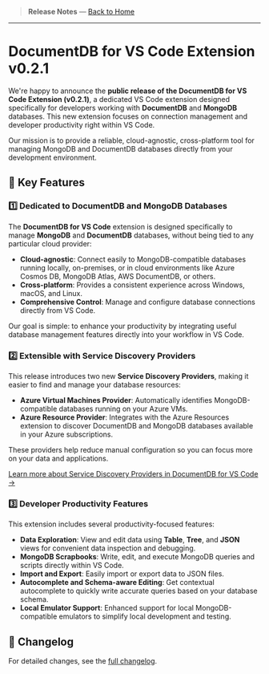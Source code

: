 <!-- Manual Section Badge or Breadcrumb -->

> **Release Notes** &mdash; [Back to Home](../index.md)

---

# DocumentDB for VS Code Extension v0.2.1

We're happy to announce the **public release of the DocumentDB for VS Code Extension (v0.2.1)**, a dedicated VS Code extension designed specifically for developers working with **DocumentDB** and **MongoDB** databases. This new extension focuses on connection management and developer productivity right within VS Code.

Our mission is to provide a reliable, cloud-agnostic, cross-platform tool for managing MongoDB and DocumentDB databases directly from your development environment.

## 🚀 Key Features

### 1️⃣ **Dedicated to DocumentDB and MongoDB Databases**

The **DocumentDB for VS Code** extension is designed specifically to manage **MongoDB** and **DocumentDB** databases, without being tied to any particular cloud provider:

- **Cloud-agnostic**: Connect easily to MongoDB-compatible databases running locally, on-premises, or in cloud environments like Azure Cosmos DB, MongoDB Atlas, AWS DocumentDB, or others.
- **Cross-platform**: Provides a consistent experience across Windows, macOS, and Linux.
- **Comprehensive Control**: Manage and configure database connections directly from VS Code.

Our goal is simple: to enhance your productivity by integrating useful database management features directly into your workflow in VS Code.

### 2️⃣ **Extensible with Service Discovery Providers**

This release introduces two new **Service Discovery Providers**, making it easier to find and manage your database resources:

- **Azure Virtual Machines Provider**: Automatically identifies MongoDB-compatible databases running on your Azure VMs.
- **Azure Resource Provider**: Integrates with the Azure Resources extension to discover DocumentDB and MongoDB databases available in your Azure subscriptions.

These providers help reduce manual configuration so you can focus more on your data and applications.

[Learn more about Service Discovery Providers in DocumentDB for VS Code →](https://microsoft.github.io/vscode-documentdb/learn-more/service-discovery.html)

### 3️⃣ **Developer Productivity Features**

This extension includes several productivity-focused features:

- **Data Exploration**: View and edit data using **Table**, **Tree**, and **JSON** views for convenient data inspection and debugging.
- **MongoDB Scrapbooks**: Write, edit, and execute MongoDB queries and scripts directly within VS Code.
- **Import and Export**: Easily import or export data to JSON files.
- **Autocomplete and Schema-aware Editing**: Get contextual autocomplete to quickly write accurate queries based on your database schema.
- **Local Emulator Support**: Enhanced support for local MongoDB-compatible emulators to simplify local development and testing.

## 📰 **Changelog**

For detailed changes, see the [full changelog](https://github.com/microsoft/vscode-documentdb/blob/main/CHANGELOG.md#021).
